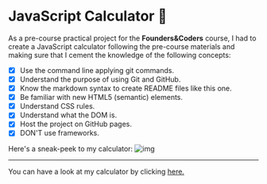 # JavaScript Calculator :iphone:

As a pre-course practical project for the **Founders&Coders** course, I had to create a JavaScript calculator following the pre-course materials and making sure that I cement the knowledge of the following concepts:


- [x] Use the command line applying git commands.
- [x] Understand the purpose of using Git and GitHub.
- [x] Know the markdown syntax to create README files like this one.
- [x] Be familiar with new HTML5 (semantic) elements.
- [x] Understand CSS rules.
- [x] Understand what the DOM is.
- [x] Host the project on GitHub pages.
- [x] DON'T use frameworks.

Here's a sneak-peek to my calculator:
![img](ScreenShot.png)

------------------------------------------------------

You can have a look at my calculator by clicking [here.](https://renatajarmova.github.io/JS-Calculator/)
